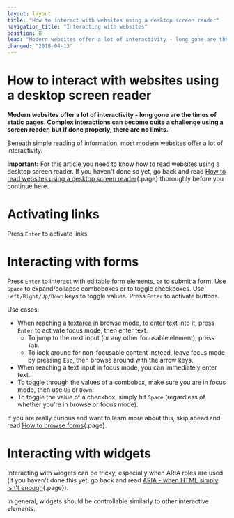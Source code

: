 ```yaml
---
layout: layout
title: "How to interact with websites using a desktop screen reader"
navigation_title: "Interacting with websites"
position: 8
lead: "Modern websites offer a lot of interactivity - long gone are the times of static pages. Complex interactions can become quite a challenge using a screen reader, but if done properly, there are no limits."
changed: "2018-04-13"
---
```


# How to interact with websites using a desktop screen reader

**Modern websites offer a lot of interactivity - long gone are the times of static pages. Complex interactions can become quite a challenge using a screen reader, but if done properly, there are no limits.**

Beneath simple reading of information, most modern websites offer a lot of interactivity.

**Important:** For this article you need to know how to read websites using a desktop screen reader. If you haven't done so yet, go back and read [How to read websites using a desktop screen reader](/knowledge/desktop-screen-readers/reading-websites){.page} thoroughly before you continue here.

# Activating links

Press `Enter` to activate links.

# Interacting with forms

Press `Enter` to interact with editable form elements, or to submit a form. Use `Space` to expand/collapse comboboxes or to toggle checkboxes. Use `Left/Right/Up/Down` keys to toggle values. Press `Enter` to activate buttons.

Use cases:

- When reaching a textarea in browse mode, to enter text into it, press `Enter` to activate focus mode, then enter text.
    - To jump to the next input (or any other focusable element), press `Tab`.
    - To look around for non-focusable content instead, leave focus mode by pressing `Esc`, then browse around with the arrow keys.
- When reaching a text input in focus mode, you can immediately enter text.
- To toggle through the values of a combobox, make sure you are in focus mode, then use `Up` or `Down`.
- To toggle the value of a checkbox, simply hit `Space` (regardless of whether you're in browse or focus mode).

If you are really curious and want to learn more about this, skip ahead and read [How to browse forms](/examples/forms/how-to-browse-forms){.page}.

# Interacting with widgets

Interacting with widgets can be tricky, especially when ARIA roles are used (if you haven't done this yet, go back and read [ARIA - when HTML simply isn't enough](/knowledge/aria){.page}).

In general, widgets should be controllable similarly to other interactive elements.